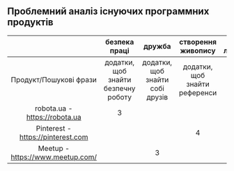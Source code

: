 ## Проблемний аналіз існуючих программних продуктів
|                                               |           безпека праці      |            дружба            |   створення живопису    | Тип ліцензії | Примітка |
|                    :----:                     |             :---:             |            :----:            |           :----:            |    :----:    |  :----:  |
|           Продукт/Пошукові фрази              | додатки, щоб знайти безпечну роботу | додатки, щоб знайти собі друзів | додатки, щоб знайти референси |              |          |
|       robota.ua - https://robota.ua         |               3               |                              |                             |     Free     |          |
|        Pinterest - https://pinterest.com  |                               |                            |          4                   |     Free     |          |
| Meetup - https://www.meetup.com/ |                               |             3                 |                          |     Free     |          |
